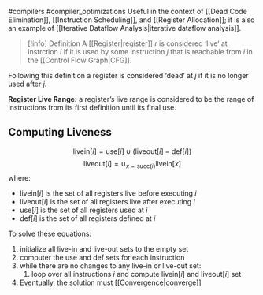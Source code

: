 #compilers #compiler_optimizations 
Useful in the context of [[Dead Code Elimination]], [[Instruction Scheduling]], and [[Register Allocation]]; it is also an example of [[Iterative Dataflow Analysis|iterative dataflow analysis]]. 

>[!info] Definition
>A [[Register|register]] $r$ is considered ‘live’ at instrction $i$ if it is used by some instruction $j$ that is reachable from $i$ in the [[Control Flow Graph|CFG]].

Following this definition a register is considered ‘dead’ at $j$ if it is no longer used after $j$.

**Register Live Range:** a register’s live range is considered to be the range of instructions from its first definition until its final use.

## Computing Liveness
$$\text{livein}[i]=\text{use}[i]\cup (\text{liveout}[i]-\text{def}[i])$$
$$\text{liveout}[i]=\cup_{x=\text{succ}(i)}\text{livein}[x]$$
where:
- $\text{livein}[i]$ is the set of all registers live before executing $i$
- $\text{liveout}[i]$ is the set of all registers live after executing $i$
- $\text{use}[i]$ is the set of all registers used at $i$
- $\text{def}[i]$ is the set of all registers defined at $i$

To solve these equations:
1. initialize all live-in and live-out sets to the empty set
2. computer the use and def sets for each instruction
3. while there are no changes to any live-in or live-out set:
	1. loop over all instructions $i$ and compute livein$[i]$ and liveout$[i]$ set
4. Eventually, the solution must [[Convergence|converge]]